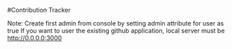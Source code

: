#Contribution Tracker

Note: 
 Create first admin from console by setting admin attribute for user as true
 If you want to user the existing github application, local server must be http://0.0.0.0:3000     
